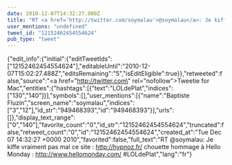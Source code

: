 ```yaml
---
date: 2010-12-07T14:32:27.000Z
title: "RT <a href='http://twitter.com/soymalau'>@soymalau</a>: Je kiffe vraiment pas mal ce site : http://hypnoz.fr/ chouette hommage à Hello Monday : http://www.hellomonday.com/ #LOLdePlat″"
user_mentions: "undefined"
tweet_id: "12152462454554624"
pub_type: "tweet"
---
```

{"edit_info":{"initial":{"editTweetIds":["12152462454554624"],"editableUntil":"2010-12-07T15:02:27.488Z","editsRemaining":"5","isEditEligible":true}},"retweeted":false,"source":"<a href=\"http://twitter.com\" rel=\"nofollow\">Tweetie for Mac</a>","entities":{"hashtags":[{"text":"LOLdePlat","indices":["130","140"]}],"symbols":[],"user_mentions":[{"name":"Baptiste Fluzin","screen_name":"soymalau","indices":["3","12"],"id_str":"949468393","id":"949468393"}],"urls":[]},"display_text_range":["0","140"],"favorite_count":"0","id_str":"12152462454554624","truncated":false,"retweet_count":"0","id":"12152462454554624","created_at":"Tue Dec 07 14:32:27 +0000 2010","favorited":false,"full_text":"RT @soymalau: Je kiffe vraiment pas mal ce site : http://hypnoz.fr/ chouette hommage à Hello Monday : http://www.hellomonday.com/ #LOLdePlat","lang":"fr"}
